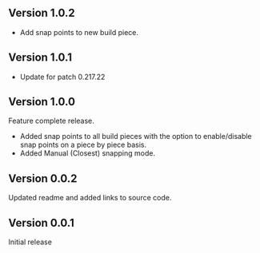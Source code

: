 ## Version 1.0.2
- Add snap points to new build piece.

## Version 1.0.1
- Update for patch 0.217.22

## Version 1.0.0
Feature complete release. 
- Added snap points to all build pieces with the option to enable/disable snap points on a piece by piece basis.
- Added Manual (Closest) snapping mode.

## Version 0.0.2
Updated readme and added links to source code.

## Version 0.0.1
Initial release
